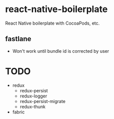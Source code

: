# react-native-boilerplate
React Native boilerplate with CocoaPods, etc.

## fastlane
- Won't work until bundle id is corrected by user

# TODO
- redux
  - redux-persist
  - redux-logger
  - redux-persist-migrate
  - redux-thunk
- fabric
